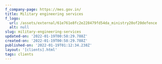 ```yaml
---
f_company-page: https://mes.gov.in/
title: Military engineering services
f_logo:
  url: /assets/external/61e761e8fc2e228479fd54da_ministry20of20defence.png
  alt: null
slug: military-engineering-services
updated-on: '2022-01-19T00:58:29.788Z'
created-on: '2022-01-19T00:58:29.788Z'
published-on: '2022-01-19T01:12:34.238Z'
layout: '[clients].html'
tags: clients
---
```



